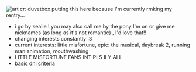 ![art cr: duvetbox](https://file.garden/Z1OpYh3OMHUM4tMG/poseidon%20banner.png)
putting this here because I'm currently rmking my rentry...
- i go by sealie ! you may also call me by the pony I'm on or give me nicknames (as long as it's not romantic) , I'd love that!!
- changing interests constantly :3
- current interests: little misfortune, epic: the musical, daybreak 2, running man animation, mouthwashing 
- LITTLE MISFORTUNE FANS INT PLS ILY ALL
- [basic dni criteria](https://basic-dni.crd.co/)
